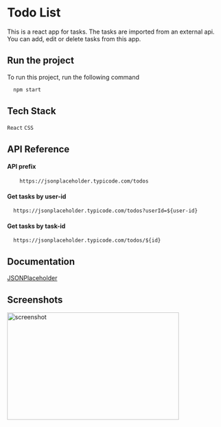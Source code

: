 
# Todo List

This is a react app for tasks. The tasks are imported from an external api. You can add, edit or delete tasks from this app.


## Run the project

To run this project, run the following command

```bash
  npm start
```


## Tech Stack

`React` `CSS`

## API Reference


#### API prefix

```
    https://jsonplaceholder.typicode.com/todos
```

#### Get tasks by user-id

```
  https://jsonplaceholder.typicode.com/todos?userId=${user-id}
```

#### Get tasks by task-id

```
  https://jsonplaceholder.typicode.com/todos/${id}
```
## Documentation

[JSONPlaceholder](https://jsonplaceholder.typicode.com/guide/)

## Screenshots

<img src="https://user-images.githubusercontent.com/114740896/210266052-8709e681-93e3-4bd0-ade5-b56155f27b65.png" alt="screenshot" height="250" width="400">

